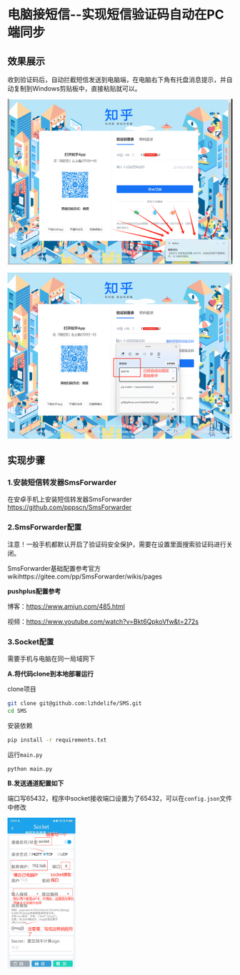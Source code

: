 # 电脑接短信--实现短信验证码自动在PC端同步

## 效果展示

收到验证码后，自动拦截短信发送到电脑端，在电脑右下角有托盘消息提示，并自动复制到Windows剪贴板中，直接粘贴就可以。

![image-20240812233032541](README.assets/image-20240812233032541.png)

![image-20240812233253703](README.assets/image-20240812233253703.png)



## 实现步骤

### 1.安装短信转发器SmsForwarder

在安卓手机上安装短信转发器SmsForwarder
https://github.com/pppscn/SmsForwarder

### 2.SmsForwarder配置
注意！一般手机都默认开启了验证码安全保护，需要在设置里面搜索验证码进行关闭。

SmsForwarder基础配置参考官方wikihttps://gitee.com/pp/SmsForwarder/wikis/pages

**pushplus配置参考**

博客：https://www.amjun.com/485.html

视频：https://www.youtube.com/watch?v=Bkt6QpkoVfw&t=272s



### 3.Socket配置

需要手机与电脑在同一局域网下


**A.将代码clone到本地部署运行**

clone项目

```bash
git clone git@github.com:lzhdelife/SMS.git
cd SMS
```

安装依赖

```bash
pip install -r requirements.txt
```

运行`main.py`

```bash
python main.py
```



**B.发送通道配置如下**

端口写65432，程序中socket接收端口设置为了65432，可以在`config.json`文件中修改

<img src="README.assets/image-20240812230315063.png" alt="image-20240812230315063" style="zoom: 33%;" />



